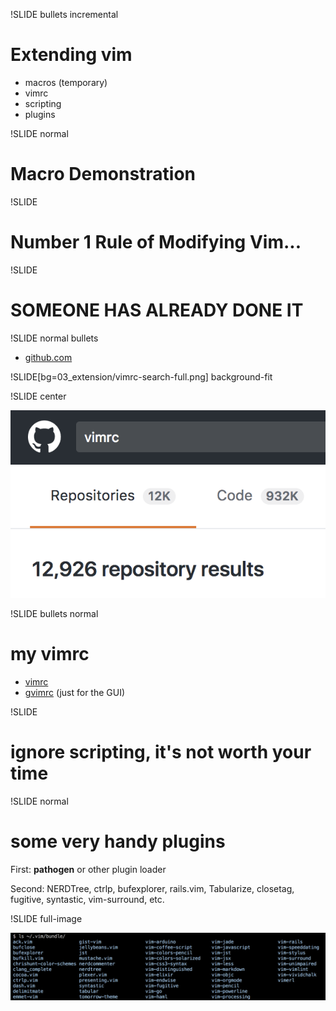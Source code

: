 !SLIDE bullets incremental
# Extending vim

* macros (temporary)
* vimrc
* scripting
* plugins

!SLIDE normal
# Macro Demonstration

!SLIDE
# Number 1 Rule of Modifying Vim...

!SLIDE
# **SOMEONE HAS ALREADY DONE IT**

!SLIDE normal bullets

* [github.com](https://github.com/search?type=Repositories&language=vim&q=vimrc&repo=&langOverride=&x=0&y=27&start_value=1)

!SLIDE[bg=03_extension/vimrc-search-full.png] background-fit

!SLIDE center

![search](vimrc-search-highlight.png)

!SLIDE bullets normal
# my vimrc

* [vimrc](https://github.com/abachman/dotfiles/blob/master/.vimrc)
* [gvimrc](https://github.com/abachman/dotfiles/blob/master/.gvimrc) (just for the GUI)

!SLIDE
# ignore scripting, it's not worth your time

!SLIDE normal
# some very handy plugins

First: **pathogen** or other plugin loader

Second: NERDTree, ctrlp, bufexplorer, rails.vim, Tabularize, closetag, fugitive, syntastic, vim-surround, etc.

!SLIDE full-image

![others](current-plugins.png)
